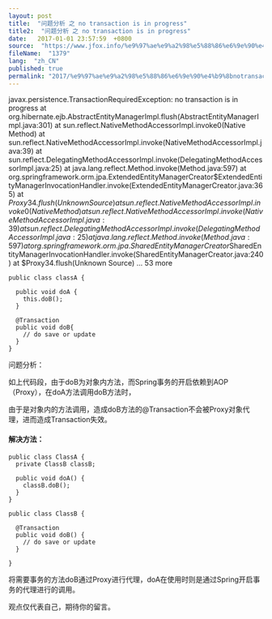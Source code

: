 ```yaml
---
layout: post
title:  "问题分析 之 no transaction is in progress"
title2:  "问题分析 之 no transaction is in progress"
date:   2017-01-01 23:57:59  +0800
source:  "https://www.jfox.info/%e9%97%ae%e9%a2%98%e5%88%86%e6%9e%90%e4%b9%8bnotransactionisinprogress.html"
fileName:  "1379"
lang:  "zh_CN"
published: true
permalink: "2017/%e9%97%ae%e9%a2%98%e5%88%86%e6%9e%90%e4%b9%8bnotransactionisinprogress.html"
---
```


javax.persistence.TransactionRequiredException: no transaction is in progress
    	at org.hibernate.ejb.AbstractEntityManagerImpl.flush(AbstractEntityManagerImpl.java:301)
    	at sun.reflect.NativeMethodAccessorImpl.invoke0(Native Method)
    	at sun.reflect.NativeMethodAccessorImpl.invoke(NativeMethodAccessorImpl.java:39)
    	at sun.reflect.DelegatingMethodAccessorImpl.invoke(DelegatingMethodAccessorImpl.java:25)
    	at java.lang.reflect.Method.invoke(Method.java:597)
    	at org.springframework.orm.jpa.ExtendedEntityManagerCreator$ExtendedEntityManagerInvocationHandler.invoke(ExtendedEntityManagerCreator.java:365)
    	at $Proxy34.flush(Unknown Source)
    	at sun.reflect.NativeMethodAccessorImpl.invoke0(Native Method)
    	at sun.reflect.NativeMethodAccessorImpl.invoke(NativeMethodAccessorImpl.java:39)
    	at sun.reflect.DelegatingMethodAccessorImpl.invoke(DelegatingMethodAccessorImpl.java:25)
    	at java.lang.reflect.Method.invoke(Method.java:597)
    	at org.springframework.orm.jpa.SharedEntityManagerCreator$SharedEntityManagerInvocationHandler.invoke(SharedEntityManagerCreator.java:240)
    	at $Proxy34.flush(Unknown Source)
      ... 53 more
    

    public class classA {
    
      public void doA {
        this.doB();
      }
    
      @Transaction
      public void doB{
        // do save or update
      }
    }
    

 问题分析： 

如上代码段，由于doB为对象内方法，而Spring事务的开启依赖到AOP（Proxy），在doA方法调用doB方法时，

由于是对象内的方法调用，造成doB方法的@Transaction不会被Proxy对象代理，进而造成Transaction失效。

#### 解决方法：

    public class ClassA {
      private ClassB classB;
    
      public void doA() {
        classB.doB();
      }
    }
    
    public class ClassB {
    
      @Transaction
      public void doB() {
        // do save or update
      }
    
    }
    

将需要事务的方法doB通过Proxy进行代理，doA在使用时则是通过Spring开启事务的代理进行的调用。

观点仅代表自己，期待你的留言。
